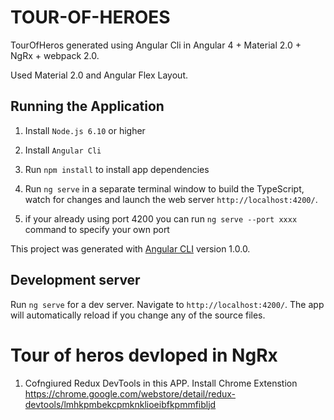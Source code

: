 # TOUR-OF-HEROES

TourOfHeros generated using Angular Cli in Angular 4 + Material 2.0 + NgRx + webpack 2.0.

Used Material 2.0 and Angular Flex Layout.

## Running the Application

1. Install `Node.js 6.10` or higher

1. Install `Angular Cli`

1. Run `npm install` to install app dependencies

1. Run `ng serve` in a separate terminal window to build the TypeScript, watch for changes and launch the web server `http://localhost:4200/`.

1. if your already using port 4200 you can run `ng serve --port xxxx` command to specify your own port 


This project was generated with [Angular CLI](https://github.com/angular/angular-cli) version 1.0.0.

## Development server

Run `ng serve` for a dev server. Navigate to `http://localhost:4200/`. The app will automatically reload if you change any of the source files.

# Tour of heros devloped in NgRx

1. Cofngiured Redux DevTools in this APP. Install Chrome Extenstion https://chrome.google.com/webstore/detail/redux-devtools/lmhkpmbekcpmknklioeibfkpmmfibljd


